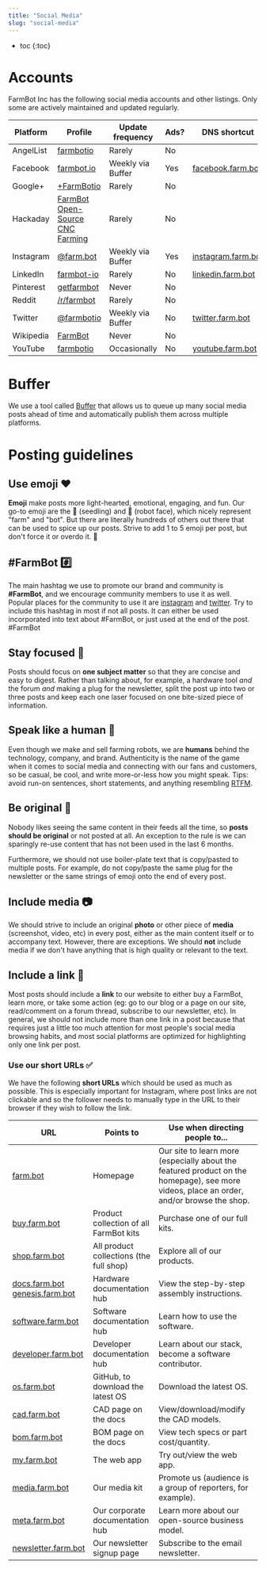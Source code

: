 ```yaml
---
title: "Social Media"
slug: "social-media"
---
```


* toc
{:toc}

# Accounts
FarmBot Inc has the following social media accounts and other listings. Only some are actively maintained and updated regularly.

|Platform                      |Profile                       |Update frequency              |Ads?                          |DNS shortcut                  |
|------------------------------|------------------------------|------------------------------|------------------------------|------------------------------|
|AngelList                     |[farmbotio](https://angel.co/farmbotio)|Rarely                        |No                            |
|Facebook                      |[farmbot.io](https://www.facebook.com/farmbot.io)|Weekly via Buffer             |Yes                           |[facebook.farm.bot](http://facebook.farm.bot)
|Google+                       |[+FarmBotio](https://plus.google.com/+FarmBotio)|Rarely                        |No                            |
|Hackaday                      |[FarmBot Open-Source CNC Farming](https://hackaday.io/project/2552-farmbot-open-source-cnc-farming)|Rarely                        |No                            |
|Instagram                     |[@farm.bot](https://www.instagram.com/farm.bot/)|Weekly via Buffer             |Yes                           |[instagram.farm.bot](http://instagram.farm.bot)
|LinkedIn                      |[farmbot-io](https://www.linkedin.com/company/farmbot-io/)|Rarely                        |No                            |[linkedin.farm.bot](http://linkedin.farm.bot)
|Pinterest                     |[getfarmbot](https://www.pinterest.com/getfarmbot/)|Never                         |No                            |
|Reddit                        |[/r/farmbot](https://www.reddit.com/r/farmbot)|Rarely                        |No                            |
|Twitter                       |[@farmbotio](https://twitter.com/farmbotio)|Weekly via Buffer             |No                            |[twitter.farm.bot](http://twitter.farm.bot)
|Wikipedia                     |[FarmBot](https://en.wikipedia.org/wiki/FarmBot)|Never                         |No                            |
|YouTube                       |[farmbotio](https://www.youtube.com/farmbotio)|Occasionally                  |No                            |[youtube.farm.bot](http://youtube.farm.bot)

# Buffer
We use a tool called [Buffer](http://buffer.com) that allows us to queue up many social media posts ahead of time and automatically publish them across multiple platforms.

# Posting guidelines
## Use emoji :heart:
**Emoji** make posts more light-hearted, emotional, engaging, and fun. Our go-to emoji are the :seedling: (seedling) and 🤖 (robot face), which nicely represent "farm" and "bot". But there are literally hundreds of others out there that can be used to spice up our posts. Strive to add 1 to 5 emoji per post, but don't force it or overdo it. 🖖

## #FarmBot :hash:
The main hashtag we use to promote our brand and community is **#FarmBot**, and we encourage community members to use it as well. Popular places for the community to use it are [instagram](https://www.instagram.com/explore/tags/farmbot/) and [twitter](https://twitter.com/hashtag/FarmBot). Try to include this hashtag in most if not all posts. It can either be used incorporated into text about #FarmBot, or just used at the end of the post. #FarmBot

## Stay focused :dart:
Posts should focus on **one subject matter** so that they are concise and easy to digest. Rather than talking about, for example, a hardware tool *and* the forum *and* making a plug for the newsletter, split the post up into two or three posts and keep each one laser focused on one bite-sized piece of information.

## Speak like a human :information_desk_person:
Even though we make and sell farming robots, we are **humans** behind the technology, company, and brand. Authenticity is the name of the game when it comes to social media and connecting with our fans and customers, so be casual, be cool, and write more-or-less how you might speak. Tips: avoid run-on sentences, short statements, and anything resembling [RTFM](https://en.wikipedia.org/wiki/RTFM).

## Be original :art:
Nobody likes seeing the same content in their feeds all the time, so **posts should be original** or not posted at all. An exception to the rule is we can sparingly re-use content that has not been used in the last 6 months.

Furthermore, we should not use boiler-plate text that is copy/pasted to multiple posts. For example, do not copy/paste the same plug for the newsletter or the same strings of emoji onto the end of every post.

## Include media :camera:
We should strive to include an original **photo** or other piece of **media** (screenshot, video, etc) in every post, either as the main content itself or to accompany text. However, there are exceptions. We should **not** include media if we don't have anything that is high quality or relevant to the text.

## Include a link :link:
Most posts should include a **link** to our website to either buy a FarmBot, learn more, or take some action (eg: go to our blog or a page on our site, read/comment on a forum thread, subscribe to our newsletter, etc). In general, we should not include more than one link in a post because that requires just a little too much attention for most people's social media browsing habits, and most social platforms are optimized for highlighting only one link per post.

### Use our short URLs :white_check_mark:
We have the following **short URLs** which should be used as much as possible. This is especially important for Instagram, where post links are not clickable and so the follower needs to manually type in the URL to their browser if they wish to follow the link.

|URL                           |Points to                     |Use when directing people to...|
|------------------------------|------------------------------|------------------------------|
|[farm.bot](http://farm.bot)   |Homepage                      |Our site to learn more (especially about the featured product on the homepage), see more videos, place an order, and/or browse the shop.
|[buy.farm.bot](http://buy.farm.bot)|Product collection of all FarmBot kits|Purchase one of our full kits.
|[shop.farm.bot](http://shop.farm.bot)|All product collections (the full shop)|Explore all of our products.
|[docs.farm.bot](http://docs.farm.bot)<br>[genesis.farm.bot](http://genesis.farm.bot)|Hardware documentation hub    |View the step-by-step assembly instructions.
|[software.farm.bot](http://software.farm.bot)|Software documentation hub    |Learn how to use the software.
|[developer.farm.bot](http://developer.farm.bot)|Developer documentation hub   |Learn about our stack, become a software contributor.
|[os.farm.bot](http://os.farm.bot)|GitHub, to download the latest OS|Download the latest OS.
|[cad.farm.bot](http://cad.farm.bot)|CAD page on the docs          |View/download/modify the CAD models.
|[bom.farm.bot](http://bom.farm.bot)|BOM page on the docs          |View tech specs or part cost/quantity.
|[my.farm.bot](http://my.farm.bot)|The web app                   |Try out/view the web app.
|[media.farm.bot](http://media.farm.bot)|Our media kit                 |Promote us (audience is a group of reporters, for example).
|[meta.farm.bot](http://meta.farm.bot)|Our corporate documentation hub|Learn more about our open-source business model.
|[newsletter.farm.bot](http://newsletter.farm.bot)|Our newsletter signup page    |Subscribe to the email newsletter.



<style>
.hub-container {
  max-width: 1350px;
}
.value-icon {
  display: inline-block;
  height: 18px;
  margin-bottom: -2px;
}
  
a[title="Guides"] {
  color: #f4f4f4!important;
  border-bottom: 5px solid #f4f4f4;
  padding-bottom: 20px!important;
}
  
a[title="Guides"]:hover {
  color: white!important;
  border-bottom-color: white;
}
  
#hub-header li a:hover {
  box-shadow: none!important;
}
</style>

<meta name="theme-color" content="#434343">

